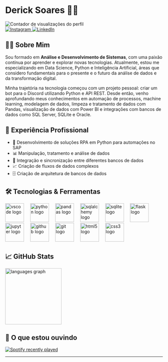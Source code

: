# Derick Soares 👨‍💻

<div>
  <img src="https://komarev.com/ghpvc/?username=deeerick&label=Visualizações&color=0e75b6&style=flat" alt="Contador de visualizações do perfil" />
</div>

<div>
  <a href="https://www.instagram.com/_Deeerick" target="_blank">
    <img src="https://img.shields.io/badge/Instagram-E4405F?style=for-the-badge&logo=instagram&logoColor=white" alt="Instagram" />
  </a>
  <a href="https://www.linkedin.com/in/deeerick/" target="_blank">
    <img src="https://img.shields.io/badge/LinkedIn-0077B5?style=for-the-badge&logo=linkedin&logoColor=white" alt="LinkedIn" />
  </a>
  <!-- <a href="mailto:dspsoares@outlook.com">
    <img src="https://img.shields.io/static/v1?message=Outlook&logo=microsoft-outlook&label=&color=0078D4&logoColor=white&labelColor=&style=for-the-badge" alt="microsoft-outlook logo"  />
  </a> -->
</div>


## 👨‍🎓 Sobre Mim

Sou formado em **Análise e Desenvolvimento de Sistemas**, com uma paixão contínua por aprender e explorar novas tecnologias. Atualmente, estou me especializando em Data Science, Python e Inteligência Artificial, áreas que considero fundamentais para o presente e o futuro da análise de dados e da transformação digital.

Minha trajetória na tecnologia começou com um projeto pessoal: criar um bot para o Discord utilizando Python e API REST. Desde então, venho aprofundando meus conhecimentos em automação de processos, machine learning, modelagem de dados, limpeza e tratamento de dados com Pandas, visualização de dados com Power BI e integrações com bancos de dados como SQL Server, SQLite e Oracle.


## 💼 Experiência Profissional

- 🤖 Desenvolvimento de soluções RPA em Python para automações no SAP
- 📊 Manipulação, tratamento e análise de dados
- 🔄 Integração e sincronização entre diferentes bancos de dados
- 📈 Criação de fluxos de dados complexos
- 🗄️ Criação de arquitetura de bancos de dados


## 🛠️ Tecnologias & Ferramentas

<div align="left">
  <img src="https://cdn.jsdelivr.net/gh/devicons/devicon/icons/vscode/vscode-original.svg" height="60" alt="vscode logo"  />
  <img width="12" />
  <img src="https://cdn.jsdelivr.net/gh/devicons/devicon/icons/python/python-original.svg" height="60" alt="python logo"  />
  <img width="12" />
  <img src="https://cdn.jsdelivr.net/gh/devicons/devicon/icons/pandas/pandas-original.svg" height="60" alt="pandas logo"  />
  <img width="12" />
  <img src="https://cdn.jsdelivr.net/gh/devicons/devicon/icons/sqlalchemy/sqlalchemy-original.svg" height="60" alt="sqlalchemy logo"  />
  <img width="12" />
  <img src="https://cdn.jsdelivr.net/gh/devicons/devicon/icons/sqlite/sqlite-original.svg" height="60" alt="sqlite logo"  />
  <img width="12" />
  <img src="https://cdn.jsdelivr.net/gh/devicons/devicon/icons/flask/flask-original.svg" height="60" alt="flask logo"  />
  <img width="12" />
  <img src="https://cdn.jsdelivr.net/gh/devicons/devicon/icons/jupyter/jupyter-original.svg" height="60" alt="jupyter logo"  />
  <img width="12" />
  <img src="https://cdn.jsdelivr.net/gh/devicons/devicon/icons/github/github-original.svg" height="60" alt="github logo"  />
  <img width="12" />
  <img src="https://cdn.jsdelivr.net/gh/devicons/devicon/icons/git/git-original.svg" height="60" alt="git logo"  />
  <img width="12" />
  <img src="https://cdn.jsdelivr.net/gh/devicons/devicon/icons/html5/html5-original.svg" height="60" alt="html5 logo"  />
  <img width="12" />
  <img src="https://cdn.jsdelivr.net/gh/devicons/devicon/icons/css3/css3-original.svg" height="60" alt="css3 logo"  />
</div>


## 📈 GitHub Stats

<img src="https://github-readme-stats.vercel.app/api/top-langs/?username=deeerick&layout=compact&theme=dark" height="180" alt="languages graph"/>

## 🎵 O que estou ouvindo

<a href="https://open.spotify.com/user/dericksoares">
  <img src="https://spotify-recently-played-readme.vercel.app/api?user=dericksoares&count=5&unique=false" alt="Spotify recently played" />
</a>

---
